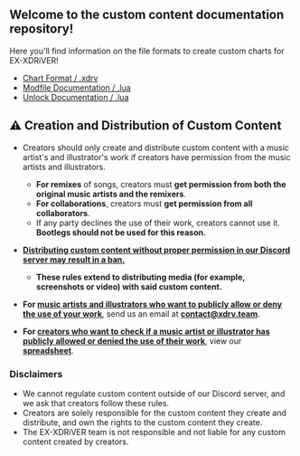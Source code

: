 ## Welcome to the custom content documentation repository!

Here you'll find information on the file formats to create custom charts for EX-XDRiVER! <br/>

- [Chart Format / .xdrv](xdrv.md)
- [Modfile Documentation / .lua](mods.md)
- [Unlock Documentation / .lua](unlocks.md)

## ⚠️ Creation and Distribution of Custom Content
- Creators should only create and distribute custom content with a music artist's and illustrator's work if creators have permission from the music artists and illustrators.
  - **For remixes** of songs, creators must **get permission from both the original music artists and the remixers**.
  - **For collaborations**, creators must **get permission from all collaborators**.
  - If any party declines the use of their work, creators cannot use it. **Bootlegs should not be used for this reason.**

- <ins>**Distributing custom content without proper permission in our Discord server may result in a ban.**</ins>
  - **These rules extend to distributing media (for example, screenshots or video) with said custom content.**

- **For <ins>music artists and illustrators who want to publicly allow or deny the use of your work</ins>**, send us an email at **[contact@xdrv.team](mailto:contact@xdrv.team)**.

- **For <ins>creators who want to check if a music artist or illustrator has publicly allowed or denied the use of their work</ins>**, view our **[spreadsheet](https://docs.google.com/spreadsheets/d/1proQiFfMdWsOHJ4aqs6q88aLru0LDq-RmH7CCd0Tugk)**.

### Disclaimers
- We cannot regulate custom content outside of our Discord server, and we ask that creators follow these rules.
- Creators are solely responsible for the custom content they create and distribute, and own the rights to the custom content they create.
- The EX-XDRiVER team is not responsible and not liable for any custom content created by creators.
